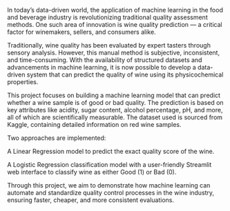In today’s data-driven world, the application of machine learning in the food and beverage industry is revolutionizing traditional quality assessment methods. One such area of innovation is wine quality prediction — a critical factor for winemakers, sellers, and consumers alike.

Traditionally, wine quality has been evaluated by expert tasters through sensory analysis. However, this manual method is subjective, inconsistent, and time-consuming. With the availability of structured datasets and advancements in machine learning, it is now possible to develop a data-driven system that can predict the quality of wine using its physicochemical properties.

This project focuses on building a machine learning model that can predict whether a wine sample is of good or bad quality. The prediction is based on key attributes like acidity, sugar content, alcohol percentage, pH, and more, all of which are scientifically measurable. The dataset used is sourced from Kaggle, containing detailed information on red wine samples.

Two approaches are implemented:

A Linear Regression model to predict the exact quality score of the wine.

A Logistic Regression classification model with a user-friendly Streamlit web interface to classify wine as either Good (1) or Bad (0).

Through this project, we aim to demonstrate how machine learning can automate and standardize quality control processes in the wine industry, ensuring faster, cheaper, and more consistent evaluations.
